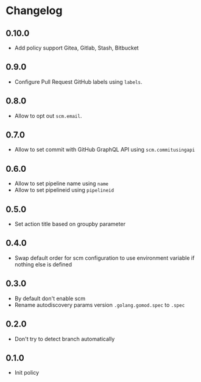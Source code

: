 # Changelog

## 0.10.0

* Add policy support Gitea, Gitlab, Stash, Bitbucket

## 0.9.0

* Configure Pull Request GitHub labels using `labels`.

## 0.8.0

* Allow to opt out `scm.email`.

## 0.7.0

* Allow to set commit with GitHub GraphQL API using `scm.commitusingapi`

## 0.6.0

* Allow to set pipeline name using `name`
* Allow to set pipelineid using `pipelineid`

## 0.5.0

* Set action title based on groupby parameter

## 0.4.0 

* Swap default order for scm configuration to use environment variable if nothing else is defined

## 0.3.0

* By default don't enable scm
* Rename autodiscovery params version `.golang.gomod.spec` to `.spec`

## 0.2.0

* Don't try to detect branch automatically

## 0.1.0

* Init policy
